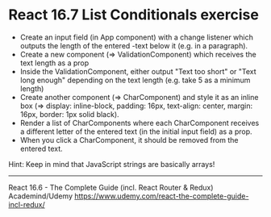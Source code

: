 React 16.7 List Conditionals exercise
=====================================

- Create an input field (in App component) with a change listener which outputs the length of the entered -text below it (e.g. in a paragraph).
- Create a new component (=> ValidationComponent) which receives the text length as a prop
- Inside the ValidationComponent, either output "Text too short" or "Text long enough" depending on the text length (e.g. take 5 as a minimum length)
- Create another component (=> CharComponent) and style it as an inline box (=> display: inline-block, padding: 16px, text-align: center, margin: 16px, border: 1px solid black).
- Render a list of CharComponents where each CharComponent receives a different letter of the entered text (in the initial input field) as a prop.
- When you click a CharComponent, it should be removed from the entered text.

Hint: Keep in mind that JavaScript strings are basically arrays!

---

React 16.6 - The Complete Guide (incl. React Router & Redux)
Academind/Udemy
https://www.udemy.com/react-the-complete-guide-incl-redux/
